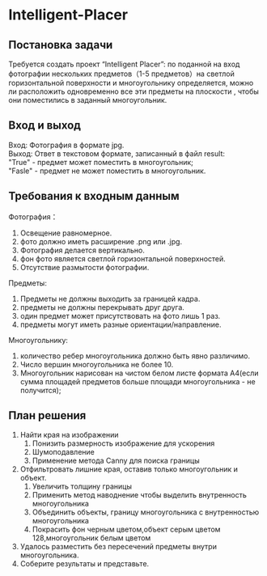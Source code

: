 # Intelligent-Placer
## Постановка задачи
Требуется создать проект “Intelligent Placer”: по поданной на вход фотографии нескольких предметов（1-5 предметов）на светлой горизонтальной поверхности и многоугольнику определяется, можно ли расположить одновременно все эти предметы на плоскости , чтобы они поместились в заданный многоугольник.

## Вход и выход
Вход: Фотография в формате jpg.  
Выход: Ответ в текстовом формате, записанный в файл result:  
"True" - предмет может поместить в многоугольник;  
"Fasle" - предмет не может поместить в многоугольник.  

## Требования к входным данным
Фотография：
1. Освещение равномерное.
2. фото должно иметь расширение .png или .jpg.
3. Фотография делается вертикально.
4. фон фото является cветлой горизонтальной поверхностей.
5. Отсутствие размытости фотографии.

Предметы:
1. Предметы не должны выходить за границей кадра.
2. предметы не должны перекрывать друг друга.
3. один предмет может присутствовать на фото лишь 1 раз.
4. предметы могут иметь разные ориентации/направление.

Многоугольнику:
1. количество ребер многоугольника должно быть явно различимо.
2. Число вершин многоугольника не более 10.
3. Многоугольник нарисован на чистом белом листе формата А4(если сумма площадей предметов больше площади многоугольника - не получится);

## План решения
1. Найти края на изображении
   1. Понизить размерность изображение для ускорения
   2. Шумоподавление
   3. Применение метода Canny для поиска границы
2. Отфильтровать лишние края, оставив только многоугольник и объект.
   1. Увеличить толщину границы
   2. Применить метод наводнение чтобы выделить внутренность многоугольника
   3. Объединить объекты, границу многоугольника с внутренностью многоугольника
   4. Покрасить фон черным цветом,объект серым цветом 128,многоугольник белым цветом
3. Удалось разместить без пересечений предметы внутри многоугольника.
4. Соберите результаты и представьте.
